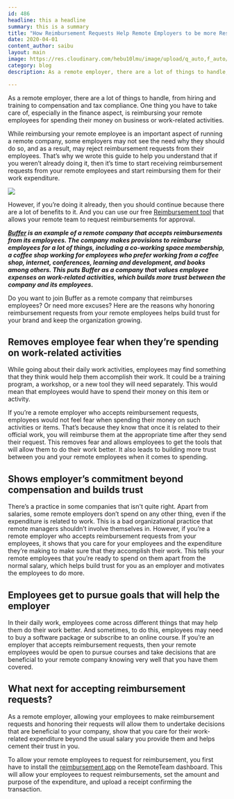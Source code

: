 ```yaml
---
id: 486
headline: this a headline
summary: this is a summary
title: "How Reimbursement Requests Help Remote Employers to be more Respected and Trusted?"
date: 2020-04-01
content_author: saibu
layout: main
image: https://res.cloudinary.com/hebu10lmu/image/upload/q_auto,f_auto/54.80.5.68/Remote_Respect_kuhotm.png
category: blog
description: As a remote employer, there are a lot of things to handle, from hiring and training to compensation and tax compliance. One thing you have to take care of, especially in the finance aspect, is reimbursing your remote employees for spending their money on business or work-related activities.

---
```


As a remote employer, there are a lot of things to handle, from hiring and training to compensation and tax compliance. One thing you have to take care of, especially in the finance aspect, is reimbursing your remote employees for spending their money on business or work-related activities.

While reimbursing your remote employee is an important aspect of running a remote company, some employers may not see the need why they should do so, and as a result, may reject reimbursement requests from their employees. That’s why we wrote this guide to help you understand that if you weren’t already doing it, then it’s time to start receiving reimbursement requests from your remote employees and start reimbursing them for their work expenditure.

<img loading="lazy" class="aligncenter" src="https://res.cloudinary.com/hebu10lmu/image/upload/q_auto,f_auto/54.80.5.68/Remote_Respect_kuhotm.png" />

However, if you’re doing it already, then you should continue because there are a lot of benefits to it. And you can use our free <a href="https://www.remoteteam.com/reimbursement/" target="_blank" rel="noopener noreferrer">Reimbursement tool</a> that allows your remote team to request reimbursements for approval.

<strong><em><a href="https://open.buffer.com/benefits-remote-company/" target="_blank" rel="noopener noreferrer">Buffer</a> is an example of a remote company that accepts reimbursements from its employees. The company makes provisions to reimburse employees for a lot of things, including a co-working space membership, a coffee shop working for employees who prefer working from a coffee shop, internet, conferences, learning and development, and books among others. This puts Buffer as a company that values employee expenses on work-related activities, which builds more trust between the company and its employees.</em> </strong>

Do you want to join Buffer as a remote company that reimburses employees? Or need more excuses? Here are the reasons why honoring reimbursement requests from your remote employees helps build trust for your brand and keep the organization growing.
<h2>Removes employee fear when they’re spending on work-related activities</h2>
While going about their daily work activities, employees may find something that they think would help them accomplish their work. It could be a training program, a workshop, or a new tool they will need separately. This would mean that employees would have to spend their money on this item or activity.

If you’re a remote employer who accepts reimbursement requests, employees would not feel fear when spending their money on such activities or items. That’s because they know that once it is related to their official work, you will reimburse them at the appropriate time after they send their request. This removes fear and allows employees to get the tools that will allow them to do their work better. It also leads to building more trust between you and your remote employees when it comes to spending.
<h2>Shows employer’s commitment beyond compensation and builds trust</h2>
There’s a practice in some companies that isn't quite right. Apart from salaries, some remote employers don’t spend on any other thing, even if the expenditure is related to work. This is a bad organizational practice that remote managers shouldn’t involve themselves in. However, if you’re a remote employer who accepts reimbursement requests from your employees, it shows that you care for your employees and the expenditure they’re making to make sure that they accomplish their work. This tells your remote employees that you’re ready to spend on them apart from the normal salary, which helps build trust for you as an employer and motivates the employees to do more.
<h2>Employees get to pursue goals that will help the employer</h2>
In their daily work, employees come across different things that may help them do their work better. And sometimes, to do this, employees may need to buy a software package or subscribe to an online course. If you’re an employer that accepts reimbursement requests, then your remote employees would be open to pursue courses and take decisions that are beneficial to your remote company knowing very well that you have them covered.
<h2>What next for accepting reimbursement requests?</h2>
As a remote employer, allowing your employees to make reimbursement requests and honoring their requests will allow them to undertake decisions that are beneficial to your company, show that you care for their work-related expenditure beyond the usual salary you provide them and helps cement their trust in you.

To allow your remote employees to request for reimbursement, you first have to install the <a href="https://www.remoteteam.com/reimbursement/" target="_blank" rel="noopener noreferrer">reimbursement app</a> on the RemoteTeam dashboard. This will allow your employees to request reimbursements, set the amount and purpose of the expenditure, and upload a receipt confirming the transaction.